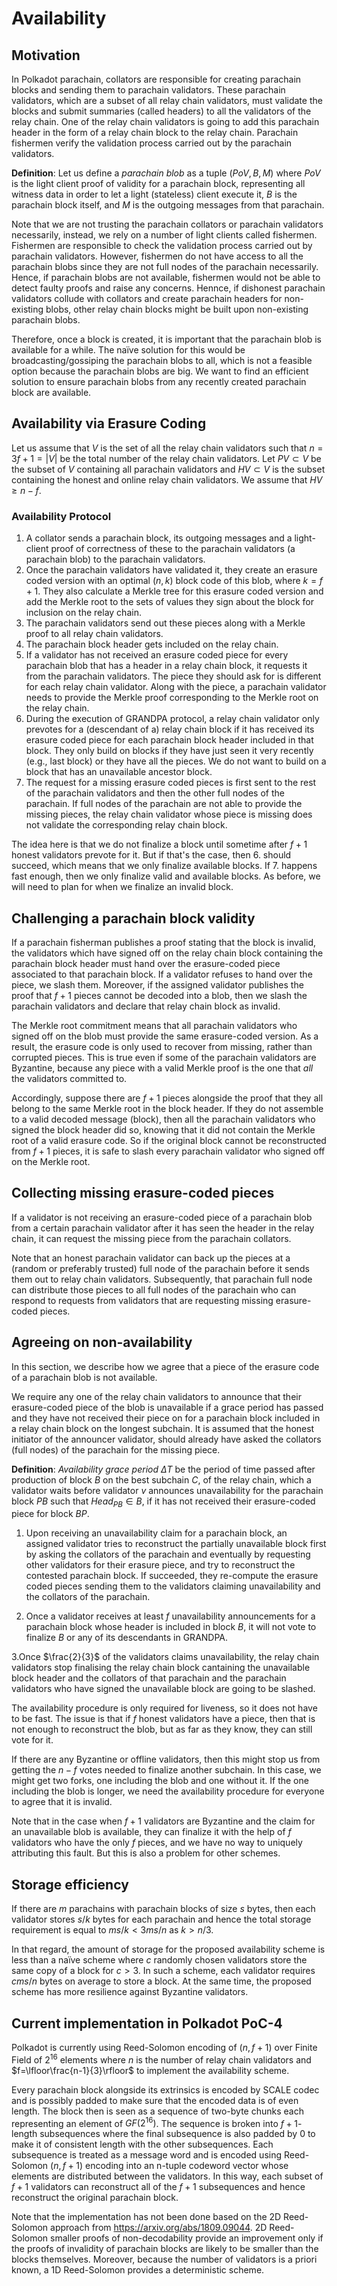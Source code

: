 # Availability

## Motivation

In Polkadot parachain, collators are responsible for creating parachain blocks and sending them to parachain validators. These parachain validators, which are a subset of all relay chain validators, must validate the blocks and submit summaries (called headers) to all the validators of the relay chain. One of the relay chain validators is going to add this parachain header in the form of a relay chain block to the relay chain. Parachain fishermen verify the validation process carried out by the parachain validators. 

**Definition**: Let us define a *parachain blob* as a tuple $(PoV, B, M)$ where $PoV$ is the light client proof of validity for a parachain block, representing all witness data in order to let a light (stateless) client execute it, $B$ is the parachain block itself, and $M$ is the outgoing messages from that parachain.

Note that we are not trusting the parachain collators or parachain validators necessarily, instead, we rely on a number of light clients called fishermen. Fishermen are responsible to check the validation process carried out by parachain validators. However, fishermen do not have access to all the parachain blobs since they are not full nodes of the parachain necessarily. Hence, if parachain blobs are not available, fishermen would not be able to detect faulty proofs and raise any concerns. Hennce, if dishonest parachain validators collude with collators and create parachain headers for non-existing blobs, other relay chain blocks might be built upon non-existing parachain blobs.

Therefore, once a block is created, it is important that the parachain blob is available for a while. The naïve solution for this would be broadcasting/gossiping the parachain blobs to all, which is not a feasible option because the parachain blobs are big. We want to find an efficient solution to ensure parachain blobs from any recently created parachain block are available. 


## Availability via Erasure Coding

Let us assume that $V$ is the set of all the relay chain validators such that $n=3f+1=|V|$ be the total number of the relay chain validators. Let $PV \subset V$ be the subset of $V$ containing all parachain validators and $HV \subset V$ is the subset containing the honest and online relay chain validators. We assume that $HV \geq n-f$.


### Availability Protocol

1. A collator sends a parachain block, its outgoing messages and a light-client proof of correctness of these to the parachain validators (a parachain blob) to the parachain validators.
2. Once the parachain validators have validated it, they create an erasure coded version with an optimal $(n,k)$ block code of this blob, where $k=f+1$.
They also calculate a Merkle tree for this erasure coded version and add the Merkle root to the sets of values they sign about the block for inclusion on the relay chain. 
3. The parachain validators send out these pieces along with a Merkle proof to all relay chain validators.
4. The parachain block header gets included on the relay chain.
5. If a validator has not received an erasure coded piece for every parachain blob that has a header in a relay chain block, it requests it from the parachain validators. The piece they should ask for is different for each relay chain validator. Along with the piece, a parachain validator needs to provide the Merkle proof corresponding to the Merkle root on the relay chain.
6. During the execution of GRANDPA protocol, a relay chain validator only prevotes for a (descendant of a) relay chain block if it has received its erasure coded piece for each parachain block header included in that block. They only build on blocks if they have just seen it very recently (e.g., last block) or they have all the pieces. We do not want to build on a block that has an unavailable ancestor block. 
7. The request for a missing erasure coded pieces is first sent to the rest of the parachain validators and then the other full nodes of the parachain. If full nodes of the parachain are not able to provide the missing pieces, the relay chain validator whose piece is missing does not validate the corresponding relay chain block.

The idea here is that we do not finalize a block until sometime after $f+1$ honest validators prevote for it. But if that's the case, then 6. should succeed, which means that we only finalize available blocks. If 7. happens fast enough, then we only finalize valid and available blocks. As before, we will need to plan for when we finalize an invalid block.


## Challenging a parachain block validity

If a parachain fisherman publishes a proof stating that the block is invalid, the validators which have signed off on the relay chain block containing the parachain block header must hand over the erasure-coded piece associated to that parachain block. If a validator refuses to hand over the piece, we slash them. Moreover, if the assigned validator publishes the proof that $f+1$ pieces cannot be decoded into a blob, then we slash the parachain validators and declare that relay chain block as invalid.

The Merkle root commitment means that all parachain validators who signed off on the blob must provide the same erasure-coded version. As a result, the erasure code is only used to recover from missing, rather than corrupted pieces. This is true even if some of the parachain validators are Byzantine, because any piece with a valid Merkle proof is the one that *all* the validators committed to. 

Accordingly, suppose there are $f+1$ pieces alongside the proof that they all belong to the same Merkle root in the block header. If they do not assemble to a valid decoded message (block), then all the parachain validators who signed the block header did so, knowing that it did not contain the Merkle root of a valid erasure code. So if the original block cannot be reconstructed from $f+1$ pieces, it is safe to slash every parachain validator who signed off on the Merkle root.


## Collecting missing erasure-coded pieces

If a validator is not receiving an erasure-coded piece of a parachain blob from a certain parachain validator after it has seen the header in the relay chain, it can request the missing piece from the parachain collators.

Note that an honest parachain validator can back up the pieces at a (random or preferably trusted) full node of the parachain before it sends them out to relay chain validators. Subsequently, that parachain full node can distribute those pieces to all full nodes of the parachain who can respond to requests from validators that are requesting missing erasure-coded pieces. 


## Agreeing on non-availability

In this section, we describe how we agree that a piece of the erasure code of a parachain blob is not available. 

We require any one of the relay chain validators to announce that their erasure-coded piece of the blob is unavailable if a grace period has passed and they have not received their piece on for a parachain block included in a relay chain block on the longest subchain. It is assumed that the honest initiator of the announcer validator, should already have asked the collators (full nodes) of the parachain for the missing piece.

**Definition**: *Availability grace period* $\Delta T$ be the period of time passed after production of block $B$ on the best subchain $C$, of the relay chain, which a validator waits before validator $v$ announces unavailability for the parachain block $PB$ such that $Head_{PB} \in B$, if it has not received their erasure-coded piece for block $BP$.

1. Upon receiving an unavailability claim for a parachain block, an assigned validator tries to reconstruct the partially unavailable block first by asking the collators of the parachain and eventually by requesting other validators for their erasure piece, and try to reconstruct the contested parachain block. If succeeded, they re-compute the erasure coded pieces sending them to the validators claiming unavailability and the collators of the parachain.

2. Once a validator receives at least $f$ unavailability announcements for a parachain block whose header is included in block $B$, it will not vote to finalize $B$ or any of its descendants in GRANDPA.

3.Once $\frac{2}{3}$ of the validators claims unavailability, the relay chain validators stop finalising the relay chain block cantaining the unavailable block header and the collators of that parachain and the parachain validators who have signed the unavailable block are going to be slashed.

The availability procedure is only required for liveness, so it does not have to be fast. The issue is that if $f$ honest validators have a piece, then that is not enough to reconstruct the blob, but as far as they know, they can still vote for it. 

If there are any Byzantine or offline validators, then this might stop us from getting the $n-f$ votes needed to finalize another subchain. In this case, we might get two forks, one including the blob and one without it. If the one including the blob is longer, we need the availability procedure for everyone to agree that it is invalid.

Note that in the case when $f+1$ validators are Byzantine and the claim for an unavailable blob is available, they can finalize it with the help of $f$ validators who have the only $f$ pieces, and we have no way to uniquely attributing this fault. But this is also a problem for other schemes.


## Storage efficiency
If there are $m$ parachains with parachain blocks of size $s$ bytes, then each validator stores $s/k$ bytes for each parachain and hence the total storage requirement is equal to $ms/k < 3ms/n$ as $k > n/3$.

In that regard, the amount of storage for the proposed availability scheme is less than a naïve scheme where $c$ randomly chosen validators store the same copy of a block for $c > 3$. In such a scheme, each validator requires $cms/n$ bytes on average to store a block. At the same time, the proposed scheme has more resilience against Byzantine validators.


## Current implementation in Polkadot PoC-4

Polkadot is currently using Reed-Solomon encoding of $(n, f+1)$ over Finite Field of $2^{16}$ elements where $n$ is the number of relay chain validators and $f=\lfloor\frac{n-1}{3}\rfloor$ to implement the availability scheme. 

Every parachain block alongside its extrinsics is encoded by SCALE codec and is possibly padded to make sure that the encoded data is of even length. The block then is seen as a sequence of two-byte chunks each representing an element of $GF(2^{16})$. The sequence is broken into $f+1$-length subsequences where the final subsequence is also padded by 0 to make it of consistent length with the other subsequences. Each subsequence is treated as a message word and is encoded using Reed-Solomon $(n,f+1)$ encoding into an n-tuple codeword vector whose elements are distributed between the validators. In this way, each subset of $f+1$ validators can reconstruct all of the $f+1$ subsequences and hence reconstruct the original parachain block.

Note that the implementation has not been done based on the 2D Reed-Solomon approach from https://arxiv.org/abs/1809.09044. 2D Reed-Solomon smaller proofs of non-decodability provide an improvement only if the proofs of invalidity of parachain blocks are likely to be smaller than the blocks themselves. Moreover, because the number of validators is a priori known, a 1D Reed-Solomon provides a deterministic scheme.
